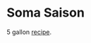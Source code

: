 # Soma Saison

5 gallon [recipe][soma].

[soma]: https://www.homebrewersassociation.org/homebrew-recipe/soma/
